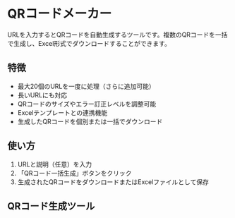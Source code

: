 # QRコードメーカー

URLを入力するとQRコードを自動生成するツールです。複数のQRコードを一括で生成し、Excel形式でダウンロードすることができます。

## 特徴

- 最大20個のURLを一度に処理（さらに追加可能）
- 長いURLにも対応
- QRコードのサイズやエラー訂正レベルを調整可能
- Excelテンプレートとの連携機能
- 生成したQRコードを個別または一括でダウンロード

## 使い方

1. URLと説明（任意）を入力
2. 「QRコード一括生成」ボタンをクリック
3. 生成されたQRコードをダウンロードまたはExcelファイルとして保存

## QRコード生成ツール

